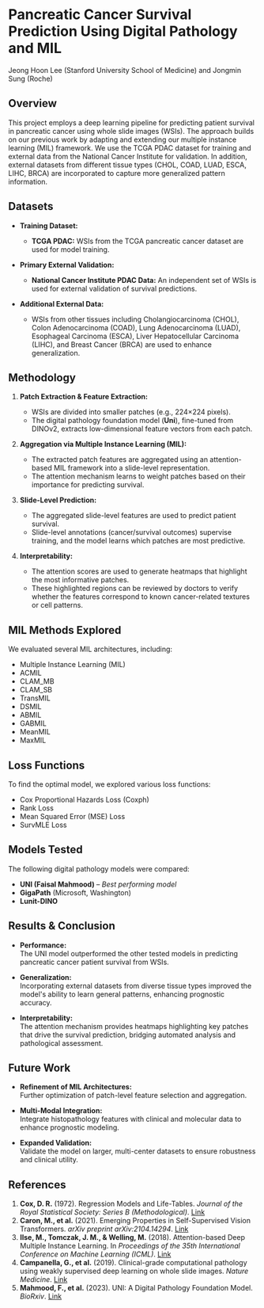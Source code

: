# Pancreatic Cancer Survival Prediction Using Digital Pathology and MIL

Jeong Hoon Lee (Stanford University School of Medicine) and Jongmin Sung (Roche)

## Overview

This project employs a deep learning pipeline for predicting patient survival in pancreatic cancer using whole slide images (WSIs). The approach builds on our previous work by adapting and extending our multiple instance learning (MIL) framework. We use the TCGA PDAC dataset for training and external data from the National Cancer Institute for validation. In addition, external datasets from different tissue types (CHOL, COAD, LUAD, ESCA, LIHC, BRCA) are incorporated to capture more generalized pattern information.

## Datasets

- **Training Dataset:**  
  - **TCGA PDAC:** WSIs from the TCGA pancreatic cancer dataset are used for model training.

- **Primary External Validation:**  
  - **National Cancer Institute PDAC Data:** An independent set of WSIs is used for external validation of survival predictions.

- **Additional External Data:**  
  - WSIs from other tissues including Cholangiocarcinoma (CHOL), Colon Adenocarcinoma (COAD), Lung Adenocarcinoma (LUAD), Esophageal Carcinoma (ESCA), Liver Hepatocellular Carcinoma (LIHC), and Breast Cancer (BRCA) are used to enhance generalization.

## Methodology

1. **Patch Extraction & Feature Extraction:**  
   - WSIs are divided into smaller patches (e.g., 224×224 pixels).  
   - The digital pathology foundation model (**Uni**), fine-tuned from DINOv2, extracts low-dimensional feature vectors from each patch.

2. **Aggregation via Multiple Instance Learning (MIL):**  
   - The extracted patch features are aggregated using an attention-based MIL framework into a slide-level representation.  
   - The attention mechanism learns to weight patches based on their importance for predicting survival.

3. **Slide-Level Prediction:**  
   - The aggregated slide-level features are used to predict patient survival.  
   - Slide-level annotations (cancer/survival outcomes) supervise training, and the model learns which patches are most predictive.

4. **Interpretability:**  
   - The attention scores are used to generate heatmaps that highlight the most informative patches.  
   - These highlighted regions can be reviewed by doctors to verify whether the features correspond to known cancer-related textures or cell patterns.

## MIL Methods Explored

We evaluated several MIL architectures, including:
- Multiple Instance Learning (MIL)
- ACMIL
- CLAM_MB
- CLAM_SB
- TransMIL
- DSMIL
- ABMIL
- GABMIL
- MeanMIL
- MaxMIL

## Loss Functions

To find the optimal model, we explored various loss functions:
- Cox Proportional Hazards Loss (Coxph)
- Rank Loss
- Mean Squared Error (MSE) Loss
- SurvMLE Loss

## Models Tested

The following digital pathology models were compared:
- **UNI (Faisal Mahmood)** – *Best performing model*
- **GigaPath** (Microsoft, Washington)
- **Lunit-DINO**

## Results & Conclusion

- **Performance:**  
  The UNI model outperformed the other tested models in predicting pancreatic cancer patient survival from WSIs.
  
- **Generalization:**  
  Incorporating external datasets from diverse tissue types improved the model's ability to learn general patterns, enhancing prognostic accuracy.
  
- **Interpretability:**  
  The attention mechanism provides heatmaps highlighting key patches that drive the survival prediction, bridging automated analysis and pathological assessment.

## Future Work

- **Refinement of MIL Architectures:**  
  Further optimization of patch-level feature selection and aggregation.
  
- **Multi-Modal Integration:**  
  Integrate histopathology features with clinical and molecular data to enhance prognostic modeling.
  
- **Expanded Validation:**  
  Validate the model on larger, multi-center datasets to ensure robustness and clinical utility.

## References

1. **Cox, D. R.** (1972). Regression Models and Life-Tables. *Journal of the Royal Statistical Society: Series B (Methodological)*. [Link](https://www.jstor.org/stable/2985181)
2. **Caron, M., et al.** (2021). Emerging Properties in Self-Supervised Vision Transformers. *arXiv preprint arXiv:2104.14294*. [Link](https://arxiv.org/abs/2104.14294)
3. **Ilse, M., Tomczak, J. M., & Welling, M.** (2018). Attention-based Deep Multiple Instance Learning. In *Proceedings of the 35th International Conference on Machine Learning (ICML)*. [Link](https://proceedings.mlr.press/v80/ilse18a.html)
4. **Campanella, G., et al.** (2019). Clinical-grade computational pathology using weakly supervised deep learning on whole slide images. *Nature Medicine*. [Link](https://www.nature.com/articles/s41591-019-0508-1)
5. **Mahmood, F., et al.** (2023). UNI: A Digital Pathology Foundation Model. *BioRxiv*. [Link](https://www.biorxiv.org/)
